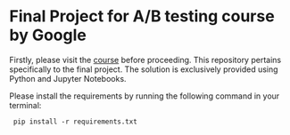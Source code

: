 # Final Project for A/B testing course by Google

Firstly, please visit the [course](https://www.udacity.com/course/ab-testing--ud257) before proceeding. This repository pertains specifically to the final project. The solution is exclusively provided using Python and Jupyter Notebooks.

Please install the requirements by running the following command in your terminal:

``` pip install -r requirements.txt```
